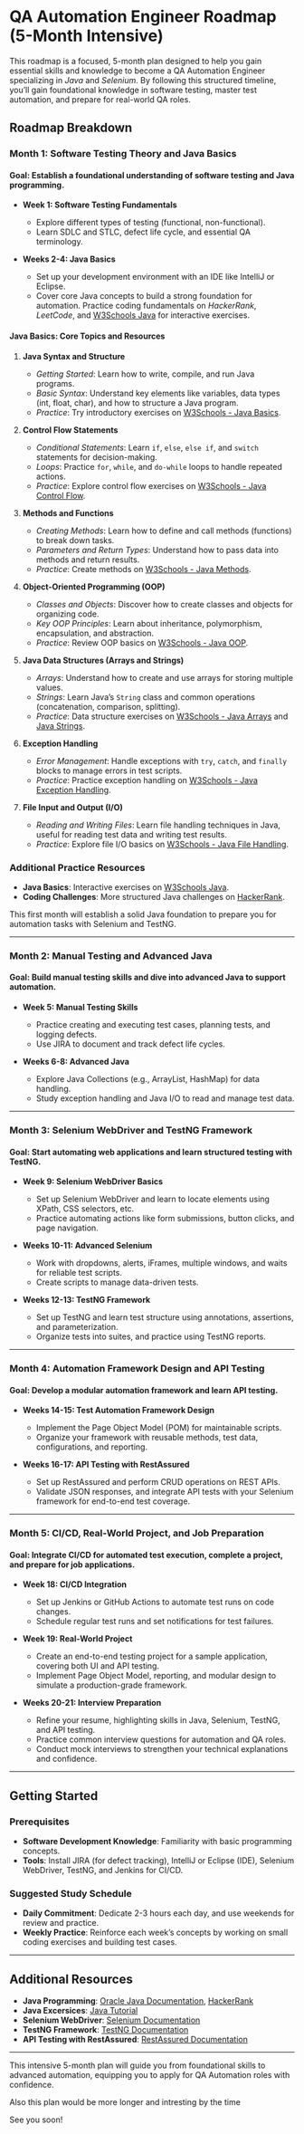 

# QA Automation Engineer Roadmap (5-Month Intensive)

This roadmap is a focused, 5-month plan designed to help you gain essential skills and knowledge to become a QA Automation Engineer specializing in *Java* and *Selenium*. By following this structured timeline, you’ll gain foundational knowledge in software testing, master test automation, and prepare for real-world QA roles. 

## Roadmap Breakdown

### Month 1: Software Testing Theory and Java Basics

#### Goal: Establish a foundational understanding of software testing and Java programming.

* **Week 1: Software Testing Fundamentals**
  * Explore different types of testing (functional, non-functional).
  * Learn SDLC and STLC, defect life cycle, and essential QA terminology.

* **Weeks 2-4: Java Basics**
  * Set up your development environment with an IDE like IntelliJ or Eclipse.
  * Cover core Java concepts to build a strong foundation for automation. Practice coding fundamentals on *HackerRank*, *LeetCode*, and [W3Schools Java](https://www.w3schools.com/java/) for interactive exercises.

#### Java Basics: Core Topics and Resources

1. **Java Syntax and Structure**  
   * *Getting Started*: Learn how to write, compile, and run Java programs.
   * *Basic Syntax*: Understand key elements like variables, data types (int, float, char), and how to structure a Java program.
   * *Practice*: Try introductory exercises on [W3Schools - Java Basics](https://www.w3schools.com/java/).

2. **Control Flow Statements**  
   * *Conditional Statements*: Learn `if`, `else`, `else if`, and `switch` statements for decision-making.
   * *Loops*: Practice `for`, `while`, and `do-while` loops to handle repeated actions.
   * *Practice*: Explore control flow exercises on [W3Schools - Java Control Flow](https://www.w3schools.com/java/java_conditions.asp).

3. **Methods and Functions**  
   * *Creating Methods*: Learn how to define and call methods (functions) to break down tasks.
   * *Parameters and Return Types*: Understand how to pass data into methods and return results.
   * *Practice*: Create methods on [W3Schools - Java Methods](https://www.w3schools.com/java/java_methods.asp).

4. **Object-Oriented Programming (OOP)**  
   * *Classes and Objects*: Discover how to create classes and objects for organizing code.
   * *Key OOP Principles*: Learn about inheritance, polymorphism, encapsulation, and abstraction.
   * *Practice*: Review OOP basics on [W3Schools - Java OOP](https://www.w3schools.com/java/java_oop.asp).

5. **Java Data Structures (Arrays and Strings)**  
   * *Arrays*: Understand how to create and use arrays for storing multiple values.
   * *Strings*: Learn Java’s `String` class and common operations (concatenation, comparison, splitting).
   * *Practice*: Data structure exercises on [W3Schools - Java Arrays](https://www.w3schools.com/java/java_arrays.asp) and [Java Strings](https://www.w3schools.com/java/java_strings.asp).

6. **Exception Handling**  
   * *Error Management*: Handle exceptions with `try`, `catch`, and `finally` blocks to manage errors in test scripts.
   * *Practice*: Practice exception handling on [W3Schools - Java Exception Handling](https://www.w3schools.com/java/java_try_catch.asp).

7. **File Input and Output (I/O)**  
   * *Reading and Writing Files*: Learn file handling techniques in Java, useful for reading test data and writing test results.
   * *Practice*: Explore file I/O basics on [W3Schools - Java File Handling](https://www.w3schools.com/java/java_files.asp).

### Additional Practice Resources
* **Java Basics**: Interactive exercises on [W3Schools Java](https://www.w3schools.com/java/).
* **Coding Challenges**: More structured Java challenges on [HackerRank](https://www.hackerrank.com/domains/tutorials/10-days-of-java).

This first month will establish a solid Java foundation to prepare you for automation tasks with Selenium and TestNG.

---

### Month 2: Manual Testing and Advanced Java

#### Goal: Build manual testing skills and dive into advanced Java to support automation.

* **Week 5: Manual Testing Skills**
  * Practice creating and executing test cases, planning tests, and logging defects.
  * Use JIRA to document and track defect life cycles.

* **Weeks 6-8: Advanced Java**
  * Explore Java Collections (e.g., ArrayList, HashMap) for data handling.
  * Study exception handling and Java I/O to read and manage test data.

---

### Month 3: Selenium WebDriver and TestNG Framework

#### Goal: Start automating web applications and learn structured testing with TestNG.

* **Week 9: Selenium WebDriver Basics**
  * Set up Selenium WebDriver and learn to locate elements using XPath, CSS selectors, etc.
  * Practice automating actions like form submissions, button clicks, and page navigation.

* **Weeks 10-11: Advanced Selenium**
  * Work with dropdowns, alerts, iFrames, multiple windows, and waits for reliable test scripts.
  * Create scripts to manage data-driven tests.

* **Weeks 12-13: TestNG Framework**
  * Set up TestNG and learn test structure using annotations, assertions, and parameterization.
  * Organize tests into suites, and practice using TestNG reports.

---

### Month 4: Automation Framework Design and API Testing

#### Goal: Develop a modular automation framework and learn API testing.

* **Weeks 14-15: Test Automation Framework Design**
  * Implement the Page Object Model (POM) for maintainable scripts.
  * Organize your framework with reusable methods, test data, configurations, and reporting.

* **Weeks 16-17: API Testing with RestAssured**
  * Set up RestAssured and perform CRUD operations on REST APIs.
  * Validate JSON responses, and integrate API tests with your Selenium framework for end-to-end test coverage.

---

### Month 5: CI/CD, Real-World Project, and Job Preparation

#### Goal: Integrate CI/CD for automated test execution, complete a project, and prepare for job applications.

* **Week 18: CI/CD Integration**
  * Set up Jenkins or GitHub Actions to automate test runs on code changes.
  * Schedule regular test runs and set notifications for test failures.

* **Week 19: Real-World Project**
  * Create an end-to-end testing project for a sample application, covering both UI and API testing.
  * Implement Page Object Model, reporting, and modular design to simulate a production-grade framework.

* **Weeks 20-21: Interview Preparation**
  * Refine your resume, highlighting skills in Java, Selenium, TestNG, and API testing.
  * Practice common interview questions for automation and QA roles.
  * Conduct mock interviews to strengthen your technical explanations and confidence.

---

## Getting Started

### Prerequisites

* **Software Development Knowledge**: Familiarity with basic programming concepts.
* **Tools**: Install JIRA (for defect tracking), IntelliJ or Eclipse (IDE), Selenium WebDriver, TestNG, and Jenkins for CI/CD.

### Suggested Study Schedule
* **Daily Commitment**: Dedicate 2-3 hours each day, and use weekends for review and practice.
* **Weekly Practice**: Reinforce each week’s concepts by working on small coding exercises and building test cases.

---

## Additional Resources

* **Java Programming**: [Oracle Java Documentation](https://docs.oracle.com/javase/8/docs/), [HackerRank](https://www.hackerrank.com/)
* **Java Excersices**: [Java Tutorial](https://www.w3schools.com/java/)
* **Selenium WebDriver**: [Selenium Documentation](https://www.selenium.dev/documentation/)
* **TestNG Framework**: [TestNG Documentation](https://testng.org/doc/)
* **API Testing with RestAssured**: [RestAssured Documentation](https://rest-assured.io/)

---


This intensive 5-month plan will guide you from foundational skills to advanced automation, equipping you to apply for QA Automation roles with confidence.

Also this plan would be more longer and intresting by the time

See you soon!
